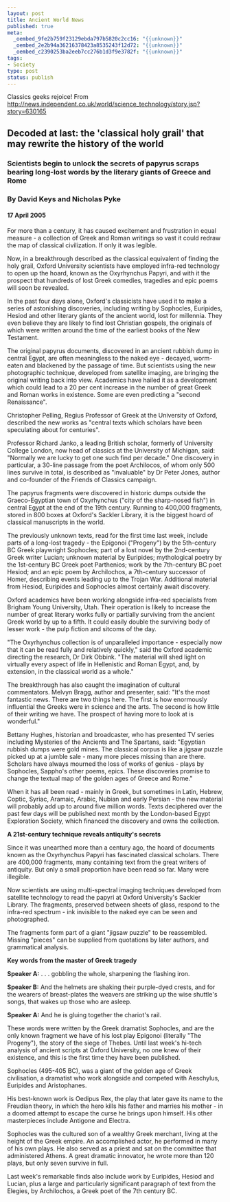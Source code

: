 ```yaml
--- 
layout: post
title: Ancient World News
published: true
meta: 
  _oembed_9fe2b759f23129ebda797b5820c2cc16: "{{unknown}}"
  _oembed_2e2b94a36216378423a8535243f12d72: "{{unknown}}"
  _oembed_c2390253ba2eeb7cc276b1d3f9e3782f: "{{unknown}}"
tags: 
- Society
type: post
status: publish
---
```

<p>Classics geeks rejoice! From
<a href="http://news.independent.co.uk/world/science_technology/story.jsp?story=630165">
http://news.independent.co.uk/world/science_technology/story.jsp?story=630165</a>
</p>
<h2>Decoded at last: the &#39;classical holy grail&#39; that may rewrite the history of 
the world</h2>
<h3>Scientists begin to unlock the secrets of papyrus scraps bearing long-lost 
words by the literary giants of Greece and Rome</h3>
<h3>By David Keys and Nicholas Pyke</h3>
<h4>17 April 2005</h4>
<p>For more than a century, it has caused excitement and frustration in equal 
measure - a collection of Greek and Roman writings so vast it could redraw the 
map of classical civilization. If only it was legible.</p>
<p>Now, in a breakthrough described as the classical equivalent of finding the 
holy grail, Oxford University scientists have employed infra-red technology to 
open up the hoard, known as the Oxyrhynchus Papyri, and with it the prospect 
that hundreds of lost Greek comedies, tragedies and epic poems will soon be 
revealed.</p>
<p>In the past four days alone, Oxford&#39;s classicists have used it to make a 
series of astonishing discoveries, including writing by Sophocles, Euripides, 
Hesiod and other literary giants of the ancient world, lost for millennia. They 
even believe they are likely to find lost Christian gospels, the originals of 
which were written around the time of the earliest books of the New Testament.</p>
<p>The original papyrus documents, discovered in an ancient rubbish dump in 
central Egypt, are often meaningless to the naked eye - decayed, worm-eaten and 
blackened by the passage of time. But scientists using the new photographic 
technique, developed from satellite imaging, are bringing the original writing 
back into view. Academics have hailed it as a development which could lead to a 
20 per cent increase in the number of great Greek and Roman works in existence. 
Some are even predicting a &quot;second Renaissance&quot;.</p>
<p>Christopher Pelling, Regius Professor of Greek at the University of Oxford, 
described the new works as &quot;central texts which scholars have been speculating 
about for centuries&quot;.</p>
<p>Professor Richard Janko, a leading British scholar, formerly of University 
College London, now head of classics at the University of Michigan, said: 
&quot;Normally we are lucky to get one such find per decade.&quot; One discovery in 
particular, a 30-line passage from the poet Archilocos, of whom only 500 lines 
survive in total, is described as &quot;invaluable&quot; by Dr Peter Jones, author and 
co-founder of the Friends of Classics campaign.</p>
<p>The papyrus fragments were discovered in historic dumps outside the Graeco-Egyptian 
town of Oxyrhynchus (&quot;city of the sharp-nosed fish&quot;) in central Egypt at the end 
of the 19th century. Running to 400,000 fragments, stored in 800 boxes at 
Oxford&#39;s Sackler Library, it is the biggest hoard of classical manuscripts in 
the world.</p>
<p>The previously unknown texts, read for the first time last week, include 
parts of a long-lost tragedy - the Epigonoi (&quot;Progeny&quot;) by the 5th-century BC 
Greek playwright Sophocles; part of a lost novel by the 2nd-century Greek writer 
Lucian; unknown material by Euripides; mythological poetry by the 1st-century BC 
Greek poet Parthenios; work by the 7th-century BC poet Hesiod; and an epic poem 
by Archilochos, a 7th-century successor of Homer, describing events leading up 
to the Trojan War. Additional material from Hesiod, Euripides and Sophocles 
almost certainly await discovery.</p>
<p>Oxford academics have been working alongside infra-red specialists from 
Brigham Young University, Utah. Their operation is likely to increase the number 
of great literary works fully or partially surviving from the ancient Greek 
world by up to a fifth. It could easily double the surviving body of lesser work 
- the pulp fiction and sitcoms of the day.</p>
<p>&quot;The Oxyrhynchus collection is of unparalleled importance - especially now 
that it can be read fully and relatively quickly,&quot; said the Oxford academic 
directing the research, Dr Dirk Obbink. &quot;The material will shed light on 
virtually every aspect of life in Hellenistic and Roman Egypt, and, by 
extension, in the classical world as a whole.&quot;</p>
<p>The breakthrough has also caught the imagination of cultural commentators. 
Melvyn Bragg, author and presenter, said: &quot;It&#39;s the most fantastic news. There 
are two things here. The first is how enormously influential the Greeks were in 
science and the arts. The second is how little of their writing we have. The 
prospect of having more to look at is wonderful.&quot;</p>
<p>Bettany Hughes, historian and broadcaster, who has presented TV series 
including Mysteries of the Ancients and The Spartans, said: &quot;Egyptian rubbish 
dumps were gold mines. The classical corpus is like a jigsaw puzzle picked up at 
a jumble sale - many more pieces missing than are there. Scholars have always 
mourned the loss of works of genius - plays by Sophocles, Sappho&#39;s other poems, 
epics. These discoveries promise to change the textual map of the golden ages of 
Greece and Rome.&quot;</p>
<p>When it has all been read - mainly in Greek, but sometimes in Latin, Hebrew, 
Coptic, Syriac, Aramaic, Arabic, Nubian and early Persian - the new material 
will probably add up to around five million words. Texts deciphered over the 
past few days will be published next month by the London-based Egypt Exploration 
Society, which financed the discovery and owns the collection.</p>
<p><b>A 21st-century technique reveals antiquity&#39;s secrets</b></p>
<p>Since it was unearthed more than a century ago, the hoard of documents known 
as the Oxyrhynchus Papyri has fascinated classical scholars. There are 400,000 
fragments, many containing text from the great writers of antiquity. But only a 
small proportion have been read so far. Many were illegible.</p>
<p>Now scientists are using multi-spectral imaging techniques developed from 
satellite technology to read the papyri at Oxford University&#39;s Sackler Library. 
The fragments, preserved between sheets of glass, respond to the infra-red 
spectrum - ink invisible to the naked eye can be seen and photographed.</p>
<p>The fragments form part of a giant &quot;jigsaw puzzle&quot; to be reassembled. Missing 
&quot;pieces&quot; can be supplied from quotations by later authors, and grammatical 
analysis.</p>
<p><b>Key words from the master of Greek tragedy</b></p>
<p><b>Speaker A:</b> . . . gobbling the whole, sharpening the flashing iron.</p>
<p><b>Speaker B:</b> And the helmets are shaking their purple-dyed crests, and 
for the wearers of breast-plates the weavers are striking up the wise shuttle&#39;s 
songs, that wakes up those who are asleep.</p>
<p><b>Speaker A:</b> And he is gluing together the chariot&#39;s rail.</p>
<p>These words were written by the Greek dramatist Sophocles, and are the only 
known fragment we have of his lost play Epigonoi (literally &quot;The Progeny&quot;), the 
story of the siege of Thebes. Until last week&#39;s hi-tech analysis of ancient 
scripts at Oxford University, no one knew of their existence, and this is the 
first time they have been published.</p>
<p>Sophocles (495-405 BC), was a giant of the golden age of Greek civilisation, 
a dramatist who work alongside and competed with Aeschylus, Euripides and 
Aristophanes.</p>
<p>His best-known work is Oedipus Rex, the play that later gave its name to the 
Freudian theory, in which the hero kills his father and marries his mother - in 
a doomed attempt to escape the curse he brings upon himself. His other 
masterpieces include Antigone and Electra.</p>
<p>Sophocles was the cultured son of a wealthy Greek merchant, living at the 
height of the Greek empire. An accomplished actor, he performed in many of his 
own plays. He also served as a priest and sat on the committee that administered 
Athens. A great dramatic innovator, he wrote more than 120 plays, but only seven 
survive in full.</p>
<p>Last week&#39;s remarkable finds also include work by Euripides, Hesiod and 
Lucian, plus a large and particularly significant paragraph of text from the 
Elegies, by Archilochos, a Greek poet of the 7th century BC. </p>
